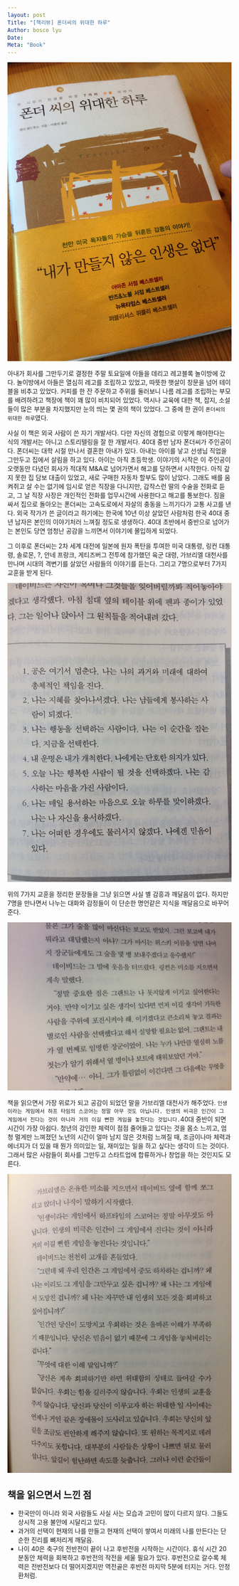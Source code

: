 ```yaml
---
layout: post
Title: "[책리뷰] 폰더씨의 위대한 하루"
Author: bosco lyu
Date:
Meta: "Book"
---
```



<img src="/images/fulls/2017-09-24-01.jpg" class="fit image">

아내가 회사를 그만두기로 결정한 주말 토요일에 아들을 데리고 레고블록 놀이방에 갔다. 놀이방에서 아들은 열심히 레고를 조립하고 있었고, 따뜻한 햇살이 창문을 넘어 테이블을 비추고 있었다. 커피를 한 잔 주문하고 주위를 둘러보니 나름 레고를 조립하는 부모를 배려하려고 책장에 책이 꽤 많이 비치되어 있었다. 역시나 교육에 대한 책, 잡지, 소설들이 많은 부분을 차지했지만 눈의 띄는 몇 권의 책이 있었다. 그 중에 한 권이 `폰더씨의 위대한 하루`였다.

사실 이 책은 외국 사람이 쓴 자기 개발서다. 다만 자신의 경험으로 이렇게 해야한다는 식의 개발서는 아니고 스토리텔링을 잘 한 개발서다. 
40대 중반 남자 폰더씨가 주인공이다. 폰더씨는 대학 시절 만나서 결혼한 아내가 있다. 아내는 아이를 낳고 선생님 직업을 그만두고 집에서 살림을 하고 있다. 아이는 아직 초등학생. 이야기의 시작은 이 주인공이 오랫동안 다녔던 회사가 적대적 M&A로 넘어가면서 해고를 당하면서 시작한다. 아직 갚지 못한 집 담보 대출이 있었고, 새로 구매한 자동차 할부도 많이 남았다. 그래도 배를 움켜쥐고 살 수는 없기에 임시로 얻은 직장을 다니지만, 갑작스런 딸의 수술을 전화로 듣고, 그 날 직장 사장은 개인적인 전화를 업무시간에 사용한다고 해고를 통보한다. 짐을 싸서 집으로 돌아오는 폰더씨는 고속도로에서 자살의 충동을 느끼기다가 교통 사고를 낸다. 외국 작가가 쓴 글이라고 하기에는 한국에 10년 이상 살았던 사람처럼 한국 40대 중년 남자은 본인의 이야기처러 느껴질 정도로 생생하다. 40대 초반에서 중반으로 넘어가는 본인도 당연 엄청난 공감을 느끼면서 이야기에 몰입하게 되었다.

그 이후로 폰더씨는 2차 세계 대전에 일본에 원자 폭탄을 투여한 미국 대통령, 링컨 대통령,  솔로몬, ?,  안네 프랑크, 게티즈버그 전투에 참가했던 육군 대령, 가브리엘 대천사를 만나며 시대의 격변기를 살았던 사람들의 이야기를 듣는다. 그리고 7명으로부터 7가지 교훈을 받게 된다. 

<img src="/images/fulls/2017-09-24-02.jpg" class="fit image">

위의 7가지 교훈을 정리한 문장들을 그냥 읽으면 사실 별 감흥과 깨달음이 없다. 하지만 7명을 만나면서 나누는 대화와 감정들이 이 단순한 명언같은 지식을 깨달음으로 바꾸어준다. 

<img src="/images/fulls/2017-09-24-03.jpg" class="fit image">


책을 읽으면서 가장 위로가 되고 공감이 되었던 말을 가브리엘 대천사가 해주었다. `인생이라는 게임에서 하프 타임의 스코어는 정말 아무 것도 아닙니다. 인생의 비극은 인간이 그 게임에서 진다는 것이 아니라 거의 이길 뻔한 게임을 놓친다는 것입니다.`40대 중반이 되면 시간이 가장 아쉽다. 청년의 강인한 체력이 점점 줄어들고 있다는 것을 몸소 느끼고, 엄청 멀게만 느껴졌던 노년의 시간이 얼마 남지 않은 것처럼 느껴질 때, 조금이나마 체력과 에너지가 더 있을 때 뭔가 의미있는 일, 재미있는 일을 하고 싶다는 생각이 드는 것이다. 그래서 많은 사람들이 회사를 그만두고 스타트업에 합류하거나 창업을 하는 것인지도 모른다. 

<img src="/images/fulls/2017-09-24-04.jpg" class="fit image">

## 책을 읽으면서 느낀 점

* 한국만이 아니라 외국 사람들도 사실 사는 모습과 고민이 많이 다르지 않다. 그들도 상시적 고용 불안에 시달리고 있다.
* 과거의 선택이 현재의 나를 만들고 현재의 선택이 쌓여서 미래의 나를 만든다는 단순한 진리를 뼈저리게 깨달음.
* 나이 40은 축구의 전반전이 끝이 나고 후반전을 시작하는 시간이다. 휴식 시간 20분동안  체력을 회복하고 후반전의 작전을 세울 필요가 있다. 후반전으로 갈수록 체력은 전반전보다 더 떨어지겠지만 역전골은 후반전 마지막 5분에 터지는 거다. 안정환처럼.